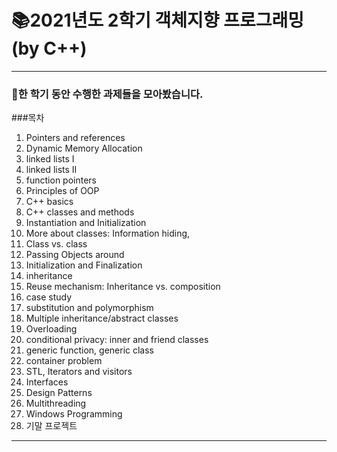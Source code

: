 # 📚2021년도 2학기 객체지향 프로그래밍 (by C++)
-----------------------------------
### 📌한 학기 동안 수행한 과제들을 모아봤습니다.

###목차
1.	Pointers and references		
2.	Dynamic Memory Allocation		
3.	linked lists I		
4.	linked lists II	
5.	function pointers		
6.	Principles of OOP		
7.	C++ basics	
8.	C++ classes and methods	
9.	Instantiation and Initialization		
10.	More about classes: Information hiding,		
11.	Class vs. class	
12.	Passing Objects around	
13.	Initialization and Finalization		
14.	inheritance	
15.	Reuse mechanism: Inheritance vs. composition		
16.	case study	
17.	substitution and polymorphism	
18.	Multiple inheritance/abstract classes	
19.	Overloading	
20.	conditional privacy: inner and friend classes	
21.	generic function, generic class		
22.	container problem
23.	STL, Iterators and visitors		
24.	Interfaces	
25.	Design Patterns		
26.	Multithreading	
27.	Windows Programming			
28.	기말 프로젝트
-----------------------------------------
